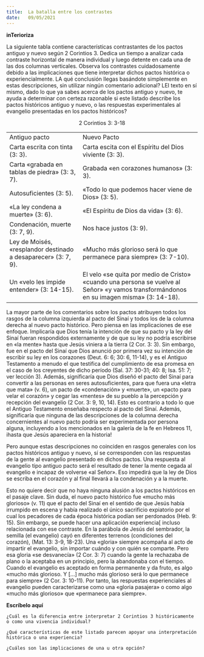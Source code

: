 ```yaml
---
title:  La batalla entre los contrastes
date:   09/05/2021
---
```


**inTerioriza**

La siguiente tabla contiene características contrastantes de los pactos antiguo y nuevo según 2 Corintios 3. Dedica un tiempo a analizar cada contraste horizontal de manera individual y luego detente en cada una de las dos columnas verticales. Observa los contrastes cuidadosamente debido a las implicaciones que tiene interpretar dichos pactos histórica o experiencialmente. LA qué conclusión llegas basándote simplemente en estas descripciones, sin utilizar ningún comentario adicional? LEI texto en sí mismo, dado lo que ya sabes acerca de los pactos antiguo y nuevo, te ayuda a determinar con certeza razonable si este listado describe los pactos históricos antiguo y nuevo, o las respuestas experimentales al evangelio presentadas en los pactos históricos?

<center>2 Corintios 3: 3-18</center>

| | |
| ---|---|
| Antiguo pacto | Nuevo Pacto |
| Carta escrita con tinta (3: 3). | Carta escita con el Espíritu del Dios viviente (3: 3). |
| Carta «grabada en tablas de piedra» (3: 3, 7). | Grabada «en corazones humanos» (3: 3). |
| Autosuficientes (3: 5). | «Todo lo que podemos hacer viene de Dios» (3: 5). |
| «La ley condena a muerte» (3: 6). | «El Espíritu de Dios da vida» (3: 6). |
| Condenación, muerte (3: 7, 9). | Nos hace justos (3: 9). |
| Ley de Moisés, «resplandor destinado a desaparecer» (3: 7, 9). | «Mucho más glorioso será lo que permanece para siempre» (3: 7-10). |
| Un «velo les impide entender» (3: 14-15). | El velo «se quita por medio de Cristo» «cuando una persona se vuelve al Señor» «y vamos transformándonos en su imagen misma» (3: 14-18). |

La mayor parte de los comentarios sobre los pactos atribuyen todos los rasgos de la columna izquierda al pacto del Sinaí y todos los de la columna derecha al nuevo pacto histórico. Pero piensa en las implicaciones de ese enfoque. Implicaría que Dios tenía la intención de que su pacto y la ley del Sinaí fueran respondidos externamente y de que su ley no podría escribirse en «la mente» hasta que Jesús viniera a la tierra (2 Cor. 3: 3). Sin embargo, fue en el pacto del Sinaí que Dios anunció por primera vez su intención de escribir su ley en los corazones (Deut. 6: 6; 30: 6, 11-14), y es el Antiguo Testamento a menudo el que testifica del cumplimiento de esa promesa en el caso de los creyentes de dicho período (Sal. 37: 30-31; 40: 8; Isa. 51: 7; ver lección 3). Además, significaría que Dios diseñó el pacto del Sinaí para convertir a las personas en seres autosuficientes, para que fuera una «letra que mata» (v. 6), un pacto de «condenación» y «muerte», un «pacto para velar el corazón» y cegar las «mentes» de su pueblo a la percepción y recepción del evangelio (2 Cor. 3: 9, 10, 14). Esto es contrario a todo lo que el Antiguo Testamento enseñaba respecto al pacto del Sinaí. Además, significaría que ninguna de las descripciones de la columna derecha concernientes al nuevo pacto podría ser experimentada por persona alguna, incluyendo a los mencionados en la galería de la fe en Hebreos 11, ihasta que Jesús apareciera en la historia!

Pero aunque estas descripciones no coinciden en rasgos generales con los pactos históricos antiguo y nuevo, sí se corresponden con las respuestas de la gente al evangelio presentado en dichos pactos. Una respuesta al evangelio tipo antiguo pacto será el resultado de tener la mente cegada al evangelio e incapaz de volverse «al Señor». Eso impedirá que la ley de Dios se escriba en el corazón y al final llevará a la condenación y a la muerte.

Esto no quiere decir que no haya ninguna alusión a los pactos históricos en el pasaje clave. Sin duda, el nuevo pacto histórico fue «mucho más glorioso» (v. 11) que el pacto del Sinaí en el sentido de que Jesús había irrumpido en escena y había realizado el único sacrificio expiatorio por el cual los pecadores de cada época histórica podían ser perdonados (Heb. 9: 15). Sin embargo, se puede hacer una aplicación experiencia[ incluso relacionada con ese contraste. En la parábola de Jesús del sembrador, la semilla (el evangelio) cayó en diferentes terrenos (condiciones del corazón), (Mat. 13: 3-9, 18-23). Una «gloria» siempre acompaña al acto de impartir el evangelio, sin importar cuándo y con quién se comparte. Pero esa gloria «se desvanecía» (2 Cor. 3: 7) cuando la gente la rechazaba de plano o la aceptaba en un principio, pero la abandonaba con el tiempo. Cuando el evangelio es aceptado en forma permanente y da fruto, es algo «mucho más glorioso. Y [...] mucho más glorioso será lo que permanece para siempre» (2 Cor. 3: 10-11). Por tanto, las respuestas experienciales al evangelio pueden caracterizarse como una «gloria pasajera» o como algo «mucho más glorioso» que «permanece para siempre».

**Escríbelo aquí**

`¿Cuál es la diferencia entre interpretar 2 Corintios 3 históricamente o como una vivencia individual?`

`¿Qué características de este listado parecen apoyar una interpretación histórica o una experiencia?`

`¿Cuáles son las implicaciones de una u otra opción?`
